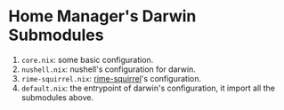 # Home Manager's Darwin Submodules

1. `core.nix`: some basic configuration.
2. `nushell.nix`: nushell's configuration for darwin.
3. `rime-squirrel.nix`: [rime-squirrel](https://github.com/rime/squirrel)'s configuration.
4. `default.nix`: the entrypoint of darwin's configuration, it import all the submodules above.

